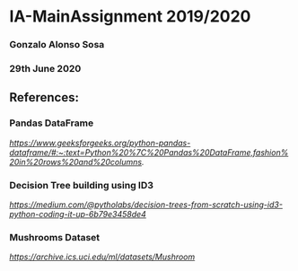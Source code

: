 # IA-MainAssignment 2019/2020

### Gonzalo Alonso Sosa

### 29th June 2020

## References: 

### Pandas DataFrame
_https://www.geeksforgeeks.org/python-pandas-dataframe/#:~:text=Python%20%7C%20Pandas%20DataFrame,fashion%20in%20rows%20and%20columns._

### Decision Tree building using ID3
_https://medium.com/@pytholabs/decision-trees-from-scratch-using-id3-python-coding-it-up-6b79e3458de4_

### Mushrooms Dataset
_https://archive.ics.uci.edu/ml/datasets/Mushroom_
